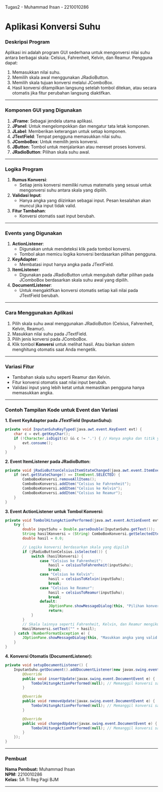 
 Tugas2 - Muhammad Ihsan - 2210010286

# Aplikasi Konversi Suhu

### Deskripsi Program
Aplikasi ini adalah program GUI sederhana untuk mengonversi nilai suhu antara berbagai skala: Celsius, Fahrenheit, Kelvin, dan Reamur. Pengguna dapat:
1. Memasukkan nilai suhu.
2. Memilih skala awal menggunakan JRadioButton.
3. Memilih skala tujuan konversi melalui JComboBox.
4. Hasil konversi ditampilkan langsung setelah tombol ditekan, atau secara otomatis jika fitur perubahan langsung diaktifkan.

---

### Komponen GUI yang Digunakan
1. **JFrame**: Sebagai jendela utama aplikasi.
2. **JPanel**: Untuk mengelompokkan dan mengatur tata letak komponen.
3. **JLabel**: Memberikan keterangan untuk setiap komponen.
4. **JTextField**: Tempat pengguna memasukkan nilai suhu.
5. **JComboBox**: Untuk memilih jenis konversi.
6. **JButton**: Tombol untuk menjalankan atau mereset proses konversi.
7. **JRadioButton**: Pilihan skala suhu awal.

---

### Logika Program
1. **Rumus Konversi**:
   - Setiap jenis konversi memiliki rumus matematis yang sesuai untuk mengonversi suhu antara skala yang dipilih.
2. **Validasi Input**:
   - Hanya angka yang diizinkan sebagai input. Pesan kesalahan akan muncul jika input tidak valid.
3. **Fitur Tambahan**:
   - Konversi otomatis saat input berubah.

---

### Events yang Digunakan
1. **ActionListener**:
   - Digunakan untuk mendeteksi klik pada tombol konversi. 
   - Tombol akan memicu logika konversi berdasarkan pilihan pengguna.
2. **KeyAdapter**:
   - Membatasi input hanya angka pada JTextField.
3. **ItemListener**:
   - Digunakan pada JRadioButton untuk mengubah daftar pilihan pada JComboBox berdasarkan skala suhu awal yang dipilih.
4. **DocumentListener**:
   - Untuk mengaktifkan konversi otomatis setiap kali nilai pada JTextField berubah.

---

### Cara Menggunakan Aplikasi
1. Pilih skala suhu awal menggunakan JRadioButton (Celsius, Fahrenheit, Kelvin, Reamur).
2. Masukkan nilai suhu pada JTextField.
3. Pilih jenis konversi pada JComboBox.
4. Klik tombol **Konversi** untuk melihat hasil. Atau biarkan sistem menghitung otomatis saat Anda mengetik.

---

### Variasi Fitur
- Tambahan skala suhu seperti Reamur dan Kelvin.
- Fitur konversi otomatis saat nilai input berubah.
- Validasi input yang lebih ketat untuk memastikan pengguna hanya memasukkan angka.

---

### Contoh Tampilan Kode untuk Event dan Variasi

**1. Event KeyAdapter pada JTextField (InputanSuhu):**
```java
private void InputanSuhuKeyTyped(java.awt.event.KeyEvent evt) {                                     
    char c = evt.getKeyChar();
    if (!Character.isDigit(c) && c != '.') { // Hanya angka dan titik yang diizinkan
        evt.consume();
    }
}
```

**2. Event ItemListener pada JRadioButton:**
```java
private void jRadioButtonCelsiusItemStateChanged(java.awt.event.ItemEvent evt) {
    if (evt.getStateChange() == ItemEvent.SELECTED) {
        ComboBoxKonversi.removeAllItems();
        ComboBoxKonversi.addItem("Celsius ke Fahrenheit");
        ComboBoxKonversi.addItem("Celsius ke Kelvin");
        ComboBoxKonversi.addItem("Celsius ke Reamur");
    }
}
```

**3. Event ActionListener untuk Tombol Konversi:**
```java
private void TombolHitungActionPerformed(java.awt.event.ActionEvent evt) {
    try {
        double inputSuhu = Double.parseDouble(InputanSuhu.getText());
        String hasilKonversi = (String) ComboBoxKonversi.getSelectedItem();
        double hasil = 0.0;

        // Logika konversi berdasarkan skala yang dipilih
        if (jRadioButtonCelsius.isSelected()) {
            switch (hasilKonversi) {
                case "Celsius ke Fahrenheit":
                    hasil = celsiusToFahrenheit(inputSuhu);
                    break;
                case "Celsius ke Kelvin":
                    hasil = celsiusToKelvin(inputSuhu);
                    break;
                case "Celsius ke Reamur":
                    hasil = celsiusToReamur(inputSuhu);
                    break;
                default:
                    JOptionPane.showMessageDialog(this, "Pilihan konversi tidak valid!");
                    return;
            }
        }
        // Skala lainnya seperti Fahrenheit, Kelvin, dan Reamur mengikuti pola serupa
        HasilKonversi.setText("" + hasil);
    } catch (NumberFormatException e) {
        JOptionPane.showMessageDialog(this, "Masukkan angka yang valid!");
    }
}
```

**4. Konversi Otomatis (DocumentListener):**
```java
private void setupDocumentListener() {    
    InputanSuhu.getDocument().addDocumentListener(new javax.swing.event.DocumentListener() {
        @Override
        public void insertUpdate(javax.swing.event.DocumentEvent e) {
            TombolHitungActionPerformed(null); // Memanggil konversi saat input berubah
        }

        @Override
        public void removeUpdate(javax.swing.event.DocumentEvent e) {
            TombolHitungActionPerformed(null); // Memanggil konversi saat input berubah
        }

        @Override
        public void changedUpdate(javax.swing.event.DocumentEvent e) {
            TombolHitungActionPerformed(null); // Memanggil konversi saat input berubah
        }
    });
}
```

---

### Pembuat
**Nama Pembuat:** Muhammad Ihsan  
**NPM:** 2210010286  
**Kelas:** 5A Ti Reg Pagi BJM  

---


